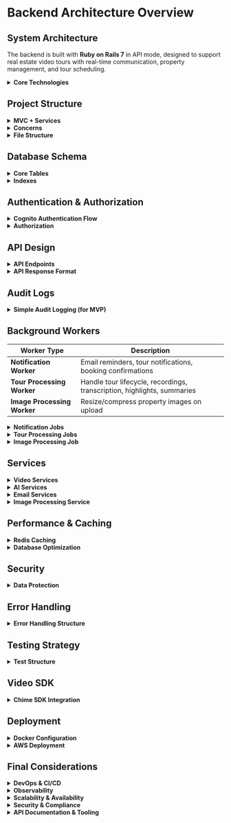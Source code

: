 # Backend Architecture Overview

## System Architecture

The backend is built with **Ruby on Rails 7** in API mode, designed to support real estate video tours with real-time communication, property management, and tour scheduling.

<details>
<summary><strong>Core Technologies</strong></summary>

- **Ruby on Rails 7** - Web framework with API mode
- **PostgreSQL** - Primary relational database
- **Redis** - Caching and session storage
- **AWS Cognito** - User authentication and token issuance
- **AWS Chime SDK** - Video communication
- **Active Job** - Background job processing
- **Sidekiq** - Job queue management

</details>

## Project Structure

<details>
<summary><strong>MVC + Services</strong></summary>

| Layer | Description |
|-------|-------------|
| **Models** | Data validation and business rules |
| **Views** | JSON response formatting |
| **Controllers** | Request handling and routing |
| **Services** | Complex business logic |

</details>

<details>
<summary><strong>Concerns</strong></summary>

| Concern | Description |
|---------|-------------|
| **Authentication** | User authentication and authorization |
| **Caching** | Response caching strategies |
| **Logging** | Request and response logging |
| **Validation** | Input validation and sanitization |

</details>

<details>
<summary><strong>File Structure</strong></summary>

```
app/
├── controllers/
│   └── api/v1/ 
│       ├── auth/
│       │   ├── application_controller.rb
│       │   ├── registrations_controller.rb
│       │   └── sessions_controller.rb
│       ├── realtors/
│       │   ├── application_controller.rb
│       │   ├── properties_controller.rb
│       │   ├── tours_controller.rb
│       │   ├── bookings_controller.rb
│       │   └── calls_controller.rb
│       ├── buyers/
│       │   ├── application_controller.rb
│       │   ├── properties_controller.rb
│       │   ├── tours_controller.rb
│       │   ├── bookings_controller.rb
│       │   └── calls_controller.rb
│       └── admin/
│           ├── application_controller.rb
│           ├── users_controller.rb
│           ├── properties_controller.rb
│           ├── tours_controller.rb
│           └── bookings_controller.rb
├── models/
│   ├── user.rb
│   ├── property.rb
│   ├── booking.rb
│   ├── tour.rb
│   ├── call.rb
│   ├── tour_note.rb
│   ├── transcript.rb
│   ├── highlight.rb
│   ├── recording.rb
│   └── audit_log.rb
├── services/
│   ├── tour_lifecycle_service.rb
│   ├── video_processing_service.rb
│   ├── transcription_service.rb
│   ├── highlight_detection_service.rb
│   ├── summary_service.rb
│   └── image_processing_service.rb
├── workers/
│   ├── notification_worker.rb
│   ├── tour_processing_worker.rb
│   └── image_processing_worker.rb
└── concerns/
    ├── authentication.rb
    ├── caching.rb
    ├── logging.rb
    └── validation.rb
```

</details>

## Database Schema

<details>
<summary><strong>Core Tables</strong></summary>

| Table | Description |
|-------|-------------|
| **Users Table** | User profiles and authentication (id, full_name, email, role, cognito_sub, timestamps) |
| **Properties Table** | Property listings and details (realtor_id, address, mls_id, description, timestamps) |
| **Bookings Table** | Tour booking requests (buyer_id, property_id, scheduled_at, status, timestamps) |
| **Tours Table** | Actual tour sessions (property_id, realtor_id, buyer_id, status, scheduled_at, started_at) |
| **Calls Table** | Video call sessions (tour_id, chime_meeting_id, status, started_at, ended_at) |
| **TourNotes Table** | User-generated notes during tours (tour_id, user_id, content, tag, timestamp_ms, timestamps) |
| **Transcripts Table** | AI-generated call transcripts (tour_id, full_text, segments JSON, timestamps) |
| **Highlights Table** | Tour highlights and moments (tour_id, timestamp_ms, note, image_url, timestamps) |
| **Recordings Table** | Call recordings and playback (tour_id, mux_asset_id, playback_url, duration_seconds, recorded_at, timestamps) |
| **AuditLogs Table** | Immutable system & user actions for compliance (actor_id, action, target_id, meta, created_at) |

#### Users Table
```sql
CREATE TABLE users (
  id BIGSERIAL PRIMARY KEY,
  full_name VARCHAR(255) NOT NULL,
  email VARCHAR(255) UNIQUE NOT NULL,
  role VARCHAR(50) DEFAULT 'buyer',
  cognito_sub VARCHAR(255) UNIQUE NOT NULL,
  created_at TIMESTAMP NOT NULL,
  updated_at TIMESTAMP NOT NULL
);
```

#### Properties Table
```sql
CREATE TABLE properties (
  id BIGSERIAL PRIMARY KEY,
  realtor_id BIGINT REFERENCES users(id),
  address TEXT NOT NULL,
  mls_id VARCHAR(255) UNIQUE,
  description TEXT,
  price DECIMAL(12,2),
  bedrooms INTEGER,
  bathrooms INTEGER,
  sqft INTEGER,
  status VARCHAR(50) DEFAULT 'active',
  created_at TIMESTAMP NOT NULL,
  updated_at TIMESTAMP NOT NULL
);
```

#### Bookings Table
```sql
CREATE TABLE bookings (
  id BIGSERIAL PRIMARY KEY,
  buyer_id BIGINT REFERENCES users(id),
  property_id BIGINT REFERENCES properties(id),
  scheduled_at TIMESTAMP NOT NULL,
  status VARCHAR(50) DEFAULT 'pending',
  duration_minutes INTEGER DEFAULT 30,
  notes TEXT,
  created_at TIMESTAMP NOT NULL,
  updated_at TIMESTAMP NOT NULL
);
```

#### Tours Table
```sql
CREATE TABLE tours (
  id BIGSERIAL PRIMARY KEY,
  property_id BIGINT REFERENCES properties(id),
  realtor_id BIGINT REFERENCES users(id),
  buyer_id BIGINT REFERENCES users(id),
  booking_id BIGINT REFERENCES bookings(id),
  status VARCHAR(50) DEFAULT 'scheduled',
  scheduled_at TIMESTAMP NOT NULL,
  started_at TIMESTAMP,
  ended_at TIMESTAMP,
  created_at TIMESTAMP NOT NULL,
  updated_at TIMESTAMP NOT NULL
);
```

#### Calls Table
```sql
CREATE TABLE calls (
  id BIGSERIAL PRIMARY KEY,
  tour_id BIGINT REFERENCES tours(id),
  chime_meeting_id VARCHAR(255) UNIQUE NOT NULL,
  status VARCHAR(50) DEFAULT 'created',
  started_at TIMESTAMP,
  ended_at TIMESTAMP,
  created_at TIMESTAMP NOT NULL,
  updated_at TIMESTAMP NOT NULL
);
```

#### Tour Notes Table
```sql
CREATE TABLE tour_notes (
  id BIGSERIAL PRIMARY KEY,
  tour_id BIGINT REFERENCES tours(id),
  user_id BIGINT REFERENCES users(id),
  content TEXT NOT NULL,
  tag VARCHAR(100),
  timestamp_ms BIGINT,
  created_at TIMESTAMP NOT NULL,
  updated_at TIMESTAMP NOT NULL
);
```

#### Transcripts Table
```sql
CREATE TABLE transcripts (
  id BIGSERIAL PRIMARY KEY,
  tour_id BIGINT REFERENCES tours(id),
  full_text TEXT,
  segments JSONB,
  confidence_score DECIMAL(3,2),
  created_at TIMESTAMP NOT NULL,
  updated_at TIMESTAMP NOT NULL
);
```

#### Highlights Table
```sql
CREATE TABLE highlights (
  id BIGSERIAL PRIMARY KEY,
  tour_id BIGINT REFERENCES tours(id),
  timestamp_ms BIGINT NOT NULL,
  note TEXT,
  image_url VARCHAR(500),
  highlight_type VARCHAR(50),
  created_at TIMESTAMP NOT NULL,
  updated_at TIMESTAMP NOT NULL
);
```

#### Recordings Table
```sql
CREATE TABLE recordings (
  id BIGSERIAL PRIMARY KEY,
  tour_id BIGINT REFERENCES tours(id),
  mux_asset_id VARCHAR(255) UNIQUE,
  playback_url VARCHAR(500),
  duration_seconds INTEGER,
  file_size_bytes BIGINT,
  recorded_at TIMESTAMP,
  created_at TIMESTAMP NOT NULL,
  updated_at TIMESTAMP NOT NULL
);
```

#### Audit Logs Table
```sql
CREATE TABLE audit_logs (
  id BIGSERIAL PRIMARY KEY,
  user_id BIGINT REFERENCES users(id),
  action VARCHAR(100) NOT NULL,
  resource_type VARCHAR(50),
  resource_id BIGINT,
  details TEXT,
  created_at TIMESTAMP NOT NULL
);
```

</details>

<details>
<summary><strong>Indexes</strong></summary>

```sql
-- Performance indexes
CREATE INDEX idx_users_email ON users(email);
CREATE INDEX idx_properties_realtor_id ON properties(realtor_id);
CREATE INDEX idx_properties_status ON properties(status);
CREATE INDEX idx_bookings_buyer_id ON bookings(buyer_id);
CREATE INDEX idx_bookings_property_id ON bookings(property_id);
CREATE INDEX idx_bookings_scheduled_at ON bookings(scheduled_at);
CREATE INDEX idx_tours_property_id ON tours(property_id);
CREATE INDEX idx_tours_realtor_id ON tours(realtor_id);
CREATE INDEX idx_tours_buyer_id ON tours(buyer_id);
CREATE INDEX idx_tours_scheduled_at ON tours(scheduled_at);
CREATE INDEX idx_calls_tour_id ON calls(tour_id);
CREATE INDEX idx_tour_notes_tour_id ON tour_notes(tour_id);
CREATE INDEX idx_audit_logs_user_id ON audit_logs(user_id);
CREATE INDEX idx_audit_logs_created_at ON audit_logs(created_at);
```

</details>

## Authentication & Authorization

<details>
<summary><strong>Cognito Authentication Flow</strong></summary>

- User registration, login, and password reset are handled by AWS Cognito.
- The backend verifies Cognito JWTs using the User Pool's JWKS endpoint.
- On first login, a user record is created/updated in the local database using Cognito's `sub` as the unique identifier.
- Passwords are never stored or managed by the backend.

</details>

<details>
<summary><strong>Authorization</strong></summary>

The system supports three user types: **buyer**, **realtor**, and **admin**. While authentication is managed by AWS Cognito, authorization (what each user can do) is enforced by the backend using the `role` field in the `users` table and policy classes (e.g., Pundit).

#### Role Storage
- The canonical user role is stored in the local `users` table (`role` column).
- Optionally, the role can also be stored as a custom attribute in Cognito and synced to the DB on login.

#### Role Helpers (User Model)

```ruby
class User < ApplicationRecord
  def buyer?
    role == 'buyer'
  end

  def realtor?
    role == 'realtor'
  end

  def admin?
    role == 'admin'
  end
end
```

#### Example Policy (Pundit)

```ruby
class PropertyPolicy < ApplicationPolicy
  def index?
    user.realtor? || user.admin?
  end

  def show?
    user.realtor? || user.admin? || record.realtor_id == user.id
  end

  def create?
    user.realtor? || user.admin?
  end

  def update?
    user.realtor? && record.realtor_id == user.id || user.admin?
  end

  def destroy?
    user.realtor? && record.realtor_id == user.id || user.admin?
  end

  class Scope < Scope
    def resolve
      if user.admin?
        scope.all
      elsif user.realtor?
        scope.where(realtor_id: user.id)
      else
        scope.none
      end
    end
  end
end
```
</details>

## API Design

<details>
<summary><strong>API Endpoints</strong></summary>

### Authentication Endpoints

`/api/v1/auth` (Public)

- Authentication endpoints accessible to all users
- Login, register, password reset, profile management

```
POST   /api/v1/auth/login                     # User login
POST   /api/v1/auth/register                  # User registration
POST   /api/v1/auth/logout                    # User logout
POST   /api/v1/auth/refresh                   # Refresh access token
POST   /api/v1/auth/password-reset/request    # Request password reset
POST   /api/v1/auth/password-reset/confirm    # Confirm password reset
GET    /api/v1/auth/me                        # Get current user profile
PUT    /api/v1/auth/me                        # Update current user profile
```

### Realtor Endpoints

`/api/v1/realtors` (Realtor-specific)

- Property Management: CRUD operations for realtor's properties
- Tour Management: Start/end tours, view recordings, transcripts
- Booking Management: View and manage bookings
- Video Calls: Create and manage video calls

```
# Property Management
GET    /api/v1/realtors/properties            # List realtor's properties
POST   /api/v1/realtors/properties            # Create property
GET    /api/v1/realtors/properties/:id        # Get property details
PUT    /api/v1/realtors/properties/:id        # Update property
DELETE /api/v1/realtors/properties/:id        # Delete property
POST   /api/v1/realtors/properties/:id/images # Upload property images
DELETE /api/v1/realtors/properties/:id/images/:image_id # Delete property image

# Tour Management
GET    /api/v1/realtors/tours                 # List realtor's tours
GET    /api/v1/realtors/tours/:id             # Get tour details
POST   /api/v1/realtors/tours/:id/start       # Start tour
POST   /api/v1/realtors/tours/:id/end         # End tour
GET    /api/v1/realtors/tours/:id/notes       # Get tour notes
POST   /api/v1/realtors/tours/:id/notes       # Add tour note
GET    /api/v1/realtors/tours/:id/recording   # Get tour recording
GET    /api/v1/realtors/tours/:id/transcript  # Get tour transcript
GET    /api/v1/realtors/tours/:id/highlights  # Get tour highlights
GET    /api/v1/realtors/tours/:id/summary     # Get tour summary

# Booking Management
GET    /api/v1/realtors/bookings              # List realtor's bookings
GET    /api/v1/realtors/bookings/:id          # Get booking details
PUT    /api/v1/realtors/bookings/:id          # Update booking
PUT    /api/v1/realtors/bookings/:id/confirm  # Confirm booking and create call
DELETE /api/v1/realtors/bookings/:id          # Cancel booking

# Video Calls
GET    /api/v1/realtors/calls/:id             # Get call details
POST   /api/v1/realtors/calls/:id/join        # Join video call
POST   /api/v1/realtors/calls/:id/leave       # Leave video call
POST   /api/v1/realtors/calls/:id/end         # End video call
GET    /api/v1/realtors/calls/:id/recording   # Get call recording
POST   /api/v1/realtors/calls/:id/record      # Start/stop call recording
```

### Buyer Endpoints

`/api/v1/buyers` (Buyer-specific)

- Property Browsing: View available properties
- Tour Booking: Create and manage bookings
- Tour Participation: View tour details, recordings, summaries
- Video Calls: Join/leave video calls

```
# Property Browsing
GET    /api/v1/buyers/properties              # Browse available properties
GET    /api/v1/buyers/properties/:id          # Get property details

# Tour Booking
GET    /api/v1/buyers/bookings                # List buyer's bookings
POST   /api/v1/buyers/bookings                # Create booking
GET    /api/v1/buyers/bookings/:id            # Get booking details
PUT    /api/v1/buyers/bookings/:id            # Update booking
DELETE /api/v1/buyers/bookings/:id            # Cancel booking

# Tour Participation
GET    /api/v1/buyers/tours                   # List buyer's tours
GET    /api/v1/buyers/tours/:id               # Get tour details
GET    /api/v1/buyers/tours/:id/notes         # Get tour notes
POST   /api/v1/buyers/tours/:id/notes         # Add tour note
GET    /api/v1/buyers/tours/:id/recording     # Get tour recording
GET    /api/v1/buyers/tours/:id/transcript    # Get tour transcript
GET    /api/v1/buyers/tours/:id/highlights    # Get tour highlights
GET    /api/v1/buyers/tours/:id/summary       # Get tour summary

# Video Calls
GET    /api/v1/buyers/calls/:id               # Get call details (if authorized)
POST   /api/v1/buyers/calls/:id/join          # Join video call
POST   /api/v1/buyers/calls/:id/leave         # Leave video call
GET    /api/v1/buyers/calls/:id/recording     # Get call recording
```

### Admin Endpoints

`/api/v1/admin` (Admin-only)
- User Management: CRUD operations for all users
- Property Management: Manage all properties
- Tour Management: View all tours
- Booking Management: Manage all bookings

```
# User Management
GET    /api/v1/admin/users                    # List all users
GET    /api/v1/admin/users/:id                # Get user details
PUT    /api/v1/admin/users/:id                # Update user
DELETE /api/v1/admin/users/:id                # Delete user
POST   /api/v1/admin/users/:id/avatar         # Upload user avatar

# Property Management
GET    /api/v1/admin/properties               # List all properties
GET    /api/v1/admin/properties/:id           # Get property details
PUT    /api/v1/admin/properties/:id           # Update property
DELETE /api/v1/admin/properties/:id           # Delete property

# Tour Management
GET    /api/v1/admin/tours                    # List all tours
GET    /api/v1/admin/tours/:id                # Get tour details
PUT    /api/v1/admin/tours/:id                # Update tour
DELETE /api/v1/admin/tours/:id                # Delete tour

# Booking Management
GET    /api/v1/admin/bookings                 # List all bookings
GET    /api/v1/admin/bookings/:id             # Get booking details
PUT    /api/v1/admin/bookings/:id             # Update booking
DELETE /api/v1/admin/bookings/:id             # Cancel booking
```

</details>

<details>
<summary><strong>API Response Format</strong></summary>

```ruby
# Standard API response format
{
  "success": true,
  "data": {
    "id": 1,
    "type": "property",
    "attributes": {
      "address": "123 Main St",
      "price": 500000,
      "bedrooms": 3,
      "bathrooms": 2
    },
    "relationships": {
      "realtor": {
        "data": {
          "id": 1,
          "type": "user"
        }
      }
    }
  },
  "meta": {
    "timestamp": "2024-01-15T10:30:00Z",
    "version": "1.0"
  }
}

# Error response format
{
  "success": false,
  "errors": [
    {
      "code": "VALIDATION_ERROR",
      "message": "Address can't be blank",
      "field": "address"
    }
  ],
  "meta": {
    "timestamp": "2024-01-15T10:30:00Z",
    "version": "1.0"
  }
}
```

</details>

## Audit Logs

<details>
<summary><strong>Simple Audit Logging (for MVP)</strong></summary>

```ruby
class AuditLog < ApplicationRecord
  belongs_to :user
  
  # Flexible logging method that matches your diagram
  def self.log(action, user_id:, **details)
    # Extract resource info from details
    resource_type = details.delete(:resource_type)
    resource_id = details.delete(:resource_id)
    
    # Handle special cases where resource is passed as a key
    if details[:call]
      resource_type = "Call"
      resource_id = details.delete(:call)
    elsif details[:tour]
      resource_type = "Tour" 
      resource_id = details.delete(:tour)
    elsif details[:property]
      resource_type = "Property"
      resource_id = details.delete(:property)
    end
    
    create!(
      user_id: user_id,
      action: action,
      resource_type: resource_type,
      resource_id: resource_id,
      details: details.to_json
    )
  end
end

# Usage in controllers
class Api::V1::Realtors::PropertiesController < ApplicationController
  def create
    property = current_user.properties.create!(property_params)
    
    # Simple audit log
    AuditLog.log('property_created', user_id: current_user.id, property: property.id)
    
    render json: property, status: :created
  end
end
```
</details>

## Background Workers

| Worker Type | Description |
|-------------|-------------|
| **Notification Worker** | Email reminders, tour notifications, booking confirmations |
| **Tour Processing Worker** | Handle tour lifecycle, recordings, transcription, highlights, summaries |
| **Image Processing Worker** | Resize/compress property images on upload |

<details>
<summary><strong>Notification Jobs</strong></summary>

```ruby
# Usage examples in controllers:
class Api::V1::Buyers::BookingsController < ApplicationController
  def create
    booking = current_user.bookings.create!(booking_params)
    
    # Send notification to realtor about new booking request
    NotificationWorker.perform_async('new_booking_request', { booking_id: booking.id })
    
    render json: booking, status: :created
  end
end

class Api::V1::Realtors::BookingsController < ApplicationController
  def confirm
    booking = Booking.find(params[:id])
    authorize booking, :confirm?

    Booking.transaction do
      booking.update!(status: 'confirmed')
      
      # Create tour
      tour = Tour.create!(
        booking: booking,
        property: booking.property,
        realtor: current_user,
        buyer: booking.buyer,
        scheduled_at: booking.scheduled_at
      )
      
      # Create call
      call = Call.create!(
        tour: tour,
        status: 'created',
        chime_meeting_id: SecureRandom.uuid
      )
      
      # Send confirmation to both parties
      NotificationWorker.perform_async('booking_confirmation', { booking_id: booking.id })
      
      # Schedule reminder 15 minutes before tour
      reminder_time = booking.scheduled_at - 15.minutes
      NotificationWorker.perform_at(reminder_time, 'booking_reminder', { booking_id: booking.id })
      
      render json: { booking: booking, tour: tour, call: call }
    end
  end
end

class Api::V1::Realtors::ToursController < ApplicationController
  def start
    tour = Tour.find(params[:id])
    
    # Start tour processing
    TourProcessingWorker.perform_async('start_tour', { tour_id: tour.id })
    
    render json: { message: 'Tour starting...' }
  end
  
  def end
    tour = Tour.find(params[:id])
    
    # End tour and process everything
    TourProcessingWorker.perform_async('end_tour', { tour_id: tour.id })
    
    render json: { message: 'Tour ending...' }
  end
end

# app/workers/notification_worker.rb
class NotificationWorker
  include Sidekiq::Worker
  sidekiq_options queue: 'default'

  def perform(notification_type, data)
    case notification_type
    when 'new_booking_request'
      send_new_booking_request(data[:booking_id])
    when 'booking_confirmation'
      send_booking_confirmation(data[:booking_id])
    when 'booking_reminder'
      send_booking_reminder(data[:booking_id])
    when 'tour_start'
      send_tour_start_notification(data[:tour_id])
    when 'tour_end'
      send_tour_end_notification(data[:tour_id])
    end
  end

  private

  def send_new_booking_request(booking_id)
    booking = Booking.find(booking_id)
    BookingMailer.new_booking_request_email(booking).deliver_now
  end

  def send_booking_confirmation(booking_id)
    booking = Booking.find(booking_id)
    BookingMailer.confirmation_email(booking).deliver_now
  end

  def send_booking_reminder(booking_id)
    booking = Booking.find(booking_id)
    BookingMailer.reminder_email(booking).deliver_now
    BookingMailer.realtor_reminder_email(booking).deliver_now
  end

  def send_tour_start_notification(tour_id)
    tour = Tour.find(tour_id)
    TourMailer.start_notification(tour).deliver_now
  end

  def send_tour_end_notification(tour_id)
    tour = Tour.find(tour_id)
    TourMailer.end_notification(tour).deliver_now
  end
end
```

</details>

<details>
<summary><strong>Tour Processing Jobs</strong></summary>

```ruby
# app/workers/tour_processing_worker.rb
class TourProcessingWorker
  include Sidekiq::Worker
  sidekiq_options queue: 'default'

  def perform(processing_type, data)
    case processing_type
    when 'start_tour'
      start_tour(data[:tour_id])
    when 'end_tour'
      end_tour(data[:tour_id])
    when 'process_recording'
      process_recording(data[:tour_id])
    when 'generate_ai_content'
      generate_ai_content(data[:tour_id])
    end
  end

  private

  def start_tour(tour_id)
    tour = Tour.find(tour_id)
    
    # Create Chime meeting
    chime_service = ChimeService.new
    meeting = chime_service.create_meeting(tour)
    
    # Update tour
    tour.update!(
      status: 'in_progress',
      started_at: Time.current,
      chime_meeting_id: meeting.meeting_id
    )
    
    # Send notification
    NotificationWorker.perform_async('tour_start', { tour_id: tour_id })
  end

  def end_tour(tour_id)
    tour = Tour.find(tour_id)
    
    # Update tour status
    tour.update!(
      status: 'completed',
      ended_at: Time.current
    )
    
    # Process recording
    process_recording(tour_id)
    
    # Send notification
    NotificationWorker.perform_async('tour_end', { tour_id: tour_id })
  end

  def process_recording(tour_id)
    tour = Tour.find(tour_id)
    
    # Download and store recording
    chime_service = ChimeService.new
    video_file = chime_service.download_recording(tour.chime_meeting_id)
    
    s3_service = S3Service.new
    video_url = s3_service.upload_recording(video_file, tour.id)
    
    # Create recording record
    Recording.create!(
      tour_id: tour_id,
      video_url: video_url,
      recorded_at: tour.ended_at
    )
    
    # Generate AI content
    generate_ai_content(tour_id)
  end

  def generate_ai_content(tour_id)
    tour = Tour.find(tour_id)
    recording = tour.recording
    
    # Transcribe audio
    transcription_service = TranscriptionService.new
    transcript_data = transcription_service.transcribe(recording.video_url)
    
    # Create transcript
    Transcript.create!(
      tour_id: tour_id,
      full_text: transcript_data[:text],
      segments: transcript_data[:segments],
      confidence_score: transcript_data[:confidence]
    )
    
    # Generate highlights
    highlight_service = HighlightDetectionService.new
    highlights = highlight_service.detect_highlights(transcript_data)
    
    highlights.each do |highlight|
      Highlight.create!(
        tour_id: tour_id,
        timestamp_ms: highlight[:timestamp],
        note: highlight[:description],
        highlight_type: highlight[:type]
      )
    end
    
    # Generate summary
    summary_service = SummaryService.new
    summary = summary_service.generate_summary(tour)
    
    tour.update!(summary: summary)
  end
end
```
</details>

<details>
<summary><strong>Image Processing Job</strong></summary>

```ruby
# app/workers/image_processing_worker.rb
class ImageProcessingWorker
  include Sidekiq::Worker
  sidekiq_options queue: 'default'

  def perform(image_id)
    image = PropertyImage.find(image_id)
    processed_file = ImageProcessingService.new.process(image.file)

    # Update the image record with processed file info (e.g., new URL, thumbnail, etc.)
    image.update!(
      processed_url: processed_file.url,
      thumbnail_url: processed_file.thumbnail_url
    )
  end
end
```
</details>

## Services

<details>
<summary><strong>Video Services</strong></summary>

```ruby
# app/services/chime_service.rb
class ChimeService
  def initialize
    @chime_client = Aws::ChimeSDKMeetings::Client.new(
      region: Rails.application.credentials.aws[:region],
      credentials: Aws::Credentials.new(
        Rails.application.credentials.aws[:access_key_id],
        Rails.application.credentials.aws[:secret_access_key]
      )
    )
  end

  def create_meeting(tour)
    response = @chime_client.create_meeting(
      client_request_token: SecureRandom.uuid,
      external_meeting_id: "tour_#{tour.id}",
      media_region: 'us-east-1',
      meeting_configuration: {
        audio: {
          echo_reduction: 'AVAILABLE'
        }
      }
    )
    
    response.meeting
  end

  def create_attendee(meeting_id, user)
    response = @chime_client.create_attendee(
      external_user_id: user.id.to_s,
      meeting_id: meeting_id
    )
    
    response.attendee
  end

  def download_recording(recording_id)
    # Implementation for downloading recording
  end
end

# app/services/video_processing_service.rb
class VideoProcessingService
  def process(video_file)
    # Note: For MVP, video processing is not required.
    # Chime recordings are stored and served as-is from S3.
    # This service can be implemented later if advanced video processing
    # (compression, watermarking, format conversion) is needed.
    
    # For now, we're returning the original file path
    video_file.path
  end
end
```

</details>

<details>
<summary><strong>AI Services</strong></summary>

```ruby
# app/services/transcription_service.rb
class TranscriptionService
  def initialize
    @client = OpenAI::Client.new(
      access_token: Rails.application.credentials.openai[:api_key]
    )
  end

  def transcribe(video_url)
    # Download audio from video
    audio_file = download_audio(video_url)
    
    # Transcribe using OpenAI Whisper
    response = @client.audio.transcribe(
      parameters: {
        model: "whisper-1",
        file: File.open(audio_file.path),
        response_format: "verbose_json",
        timestamp_granularities: ["segment"]
      }
    )
    
    {
      text: response.text,
      segments: response.segments,
      confidence: response.language
    }
  end

  private

  def download_audio(video_url)
    # Implementation for downloading audio from video
  end
end

# app/services/highlight_detection_service.rb
class HighlightDetectionService
  def initialize
    @client = OpenAI::Client.new(
      access_token: Rails.application.credentials.openai[:api_key]
    )
  end

  def detect_highlights(transcript)
    prompt = build_highlight_prompt(transcript.full_text)
    
    response = @client.chat(
      parameters: {
        model: "gpt-4",
        messages: [
          { role: "system", content: "You are a real estate expert. Identify key moments and highlights from property tours." },
          { role: "user", content: prompt }
        ],
        temperature: 0.3
      }
    )
    
    parse_highlights(response.choices.first.message.content, transcript.segments)
  end

  private

  def build_highlight_prompt(text)
    "Analyze this property tour transcript and identify key highlights:\n\n#{text}\n\nReturn highlights in JSON format with timestamp and description."
  end

  def parse_highlights(ai_response, segments)
    # Parse AI response and map to segments
  end
end
```

</details>

<details>
<summary><strong>Email Services</strong></summary>

```ruby
# app/services/email_service.rb
class EmailService
  def send_booking_confirmation(booking)
    BookingMailer.confirmation_email(booking).deliver_now
  end

  def send_tour_reminder(booking)
    BookingMailer.reminder_email(booking).deliver_now
  end

  def send_tour_summary(tour)
    TourMailer.summary_email(tour).deliver_now
  end
end

# app/mailers/booking_mailer.rb
class BookingMailer < ApplicationMailer
  def new_booking_request_email(booking)
    @booking = booking
    @property = booking.property
    @buyer = booking.buyer
    
    mail(
      to: booking.property.realtor.email,
      subject: "New Tour Request: #{@property.address}"
    )
  end

  def confirmation_email(booking)
    @booking = booking
    @property = booking.property
    @realtor = booking.property.realtor
    
    mail(
      to: booking.buyer.email,
      subject: "Tour Confirmed: #{@property.address}"
    )
  end

  def reminder_email(booking)
    @booking = booking
    @property = booking.property
    
    mail(
      to: booking.buyer.email,
      subject: "Reminder: Your tour starts in 15 minutes"
    )
  end

  def realtor_reminder_email(booking)
    @booking = booking
    @property = booking.property
    @buyer = booking.buyer
    
    mail(
      to: booking.property.realtor.email,
      subject: "Reminder: Tour starts in 15 minutes"
    )
  end
end
```
</details>

<details>
<summary><strong>Image Processing Service</strong></summary>

```ruby
# app/services/image_processing_service.rb
class ImageProcessingService
  def process(file)
    # Example: Resize, compress, and generate thumbnail
    # (Implementation depends on the image processing library, e.g., MiniMagick)
    processed = MiniMagick::Image.open(file.path)
    processed.resize "1200x800"
    processed.write file.path

    thumbnail = processed.clone
    thumbnail.resize "300x200"
    thumbnail_path = file.path.sub(/(\.\w+)$/, '_thumb\\1')
    thumbnail.write thumbnail_path

    OpenStruct.new(
      url: upload_to_s3(file.path),
      thumbnail_url: upload_to_s3(thumbnail_path)
    )
  end

  def upload_to_s3(path)
    # Upload file to S3 and return the public URL
    # (Implementation depends on the S3 integration)
  end
end
```
</details>

## Performance & Caching

<details>
<summary><strong>Redis Caching</strong></summary>

Redis is used primarily for background job queues (Sidekiq) and session storage. For MVP, complex API response caching is not required - database queries are fast enough at this scale.

**Future Release - Advanced Redis Capabilities:**
Redis is an in-memory data store that can significantly improve application performance and scalability by caching frequently accessed data. In future releases, Redis can be expanded to include:

- **API response caching:** Store the results of expensive or frequently requested queries, reducing database load and improving response times for users.
- **Session storage:** Manage user sessions in a scalable, distributed way, especially useful for stateless APIs and multi-instance deployments.
- **Rate limiting:** Track request counts per user or IP to enforce API rate limits efficiently.
- **Background job queues:** (via Sidekiq) Redis acts as the broker for background jobs, enabling reliable and scalable job processing.

By caching data in Redis, the system can serve repeated requests much faster, reduce latency, and handle higher traffic without overloading the primary database.

</details>

<details>
<summary><strong>Database Optimization</strong></summary>

- Eager Loading: Avoid the N+1 query problem, where fetching related records causes many small queries.
- Pagination: Prevent loading too much data into memory and overwhelming the client or server.
- Indexing: Speed up lookups, filtering, and sorting on frequently queried columns.

```ruby
# app/models/property.rb
class Property < ApplicationRecord
  # Eager loading associations
  scope :with_realtor, -> { includes(:realtor) }
  scope :with_tours, -> { includes(:tours) }
  scope :with_bookings, -> { includes(:bookings) }
  
  # Pagination
  scope :paginated, ->(page: 1, per_page: 20) {
    offset((page - 1) * per_page).limit(per_page)
  }
  
  # Search
  scope :search, ->(query) {
    where("address ILIKE ? OR description ILIKE ?", "%#{query}%", "%#{query}%")
  }
  
  # Performance optimizations
  scope :active, -> { where(status: 'active') }
  scope :by_realtor, ->(realtor_id) { where(realtor_id: realtor_id) }
end

# app/controllers/api/v1/realtors/properties_controller.rb
class Api::V1::Realtors::PropertiesController < ApplicationController
  def index
    properties = Property.with_realtor
                        .active
                        .search(params[:query])
                        .paginated(page: params[:page], per_page: params[:per_page])

    render json: {
      data: properties,
      meta: {
        current_page: params[:page]&.to_i || 1,
        total_pages: (properties.total_count.to_f / (params[:per_page]&.to_i || 20)).ceil,
        total_count: properties.total_count
      }
    }
  end
end
```

</details>

## Security

</details>

<details>
<summary><strong>Data Protection</strong></summary>

This Encryptable concern adds transparent encryption and decryption for sensitive fields such as email, phone number or SSN in ActiveRecord models. Using AES-256-GCM, it encrypts data before saving and decrypts it after retrieval, keeping plain-text values out of the database while allowing seamless model interaction.

```ruby
# app/models/concerns/encryptable.rb
module Encryptable
  extend ActiveSupport::Concern

  included do
    before_save :encrypt_sensitive_data
    after_find :decrypt_sensitive_data
  end

  private

  def encrypt_sensitive_data
    self.encrypted_ssn = encrypt(ssn) if ssn_changed?
    self.encrypted_phone = encrypt(phone) if phone_changed?
  end

  def decrypt_sensitive_data
    self.ssn = decrypt(encrypted_ssn) if encrypted_ssn.present?
    self.phone = decrypt(encrypted_phone) if encrypted_phone.present?
  end

  def encrypt(value)
    return nil if value.blank?
    
    cipher = OpenSSL::Cipher.new('aes-256-gcm')
    cipher.encrypt
    cipher.key = Rails.application.credentials.secret_key_base[0..31]
    cipher.iv = cipher.random_iv
    
    encrypted = cipher.update(value) + cipher.final
    auth_tag = cipher.auth_tag
    
    Base64.strict_encode64(encrypted + auth_tag)
  end

  def decrypt(encrypted_value)
    return nil if encrypted_value.blank?
    
    cipher = OpenSSL::Cipher.new('aes-256-gcm')
    cipher.decrypt
    cipher.key = Rails.application.credentials.secret_key_base[0..31]
    
    decoded = Base64.strict_decode64(encrypted_value)
    auth_tag = decoded[-16..-1]
    encrypted = decoded[0...-16]
    
    cipher.auth_tag = auth_tag
    cipher.auth_data = ""
    
    cipher.update(encrypted) + cipher.final
  end
end
```
</details>

## Error Handling

<details>
<summary><strong>Error Handling Structure</strong></summary>

| Component | Description |
|-----------|-------------|
| **Global Exception Handler** | Centralized error processing |
| **Custom Error Classes** | Domain-specific errors |
| **Error Logging** | Structured error logging |
| **Client Error Responses** | User-friendly error messages |

</details>

## Testing Strategy

<details>
<summary><strong>Test Structure</strong></summary>

```
spec/
├── controllers/
│   └── api/v1/
│       ├── auth/
│       │   ├── sessions_controller_spec.rb
│       │   ├── registrations_controller_spec.rb
│       ├── realtors/
│       │   ├── properties_controller_spec.rb
│       │   ├── tours_controller_spec.rb
│       │   ├── bookings_controller_spec.rb
│       │   └── calls_controller_spec.rb
│       ├── buyers/
│       │   ├── properties_controller_spec.rb
│       │   ├── bookings_controller_spec.rb
│       │   ├── tours_controller_spec.rb
│       │   └── calls_controller_spec.rb
│       └── admin/
│           ├── users_controller_spec.rb
│           ├── properties_controller_spec.rb
│           ├── tours_controller_spec.rb
│           └── bookings_controller_spec.rb
├── models/
│   ├── user_spec.rb
│   ├── property_spec.rb
│   ├── booking_spec.rb
│   ├── tour_spec.rb
│   ├── call_spec.rb
│   ├── tour_note_spec.rb
│   ├── transcript_spec.rb
│   ├── highlight_spec.rb
│   ├── recording_spec.rb
│   ├── audit_log_spec.rb
├── services/
│   ├── tour_lifecycle_service_spec.rb
│   ├── video_processing_service_spec.rb
│   ├── transcription_service_spec.rb
│   ├── highlight_detection_service_spec.rb
│   ├── summary_service_spec.rb
│   ├── image_processing_service_spec.rb
│   └── booking_confirmation_service_spec.rb
├── workers/
│   ├── notification_worker_spec.rb
│   ├── tour_processing_worker_spec.rb
│   └── image_processing_worker_spec.rb
├── concerns/
│   ├── authentication_spec.rb
│   ├── logging_spec.rb
│   └── validation_spec.rb
├── requests/
│   └── api/v1/
│       ├── auth_spec.rb
│       ├── realtors/
│       │   ├── properties_spec.rb
│       │   ├── tours_spec.rb
│       │   ├── bookings_spec.rb
│       │   └── calls_spec.rb
│       ├── buyers/
│       │   ├── properties_spec.rb
│       │   ├── bookings_spec.rb
│       │   ├── tours_spec.rb
│       │   └── calls_spec.rb
│       └── admin/
│           ├── users_spec.rb
│           ├── properties_spec.rb
│           ├── tours_spec.rb
│           └── bookings_spec.rb
└── factories/
    ├── users.rb
    ├── properties.rb
    ├── bookings.rb
    ├── tours.rb
    ├── calls.rb
    ├── tour_notes.rb
    ├── transcripts.rb
    ├── highlights.rb
    ├── recordings.rb
    └── audit_logs.rb
```
</details>

## Video SDK

<details>
<summary><strong>Chime SDK Integration</strong></summary>

### Overview

The RealtyForYou backend uses the [Amazon Chime SDK](https://docs.aws.amazon.com/chime-sdk/latest/dg/what-is-chime-sdk.html) to power real-time video tours, including audio, video, and screen sharing for web and mobile clients.

---

### Backend (Rails API) Responsibilities

- **Meeting Lifecycle:**  
  - Create Chime meetings and attendees via AWS SDK or REST API.
  - End meetings and trigger post-processing (recording).
- **Security:**  
  - All Chime API calls are made server-side.
  - Use IAM roles with least-privilege access.
- **Endpoints:**  
  - `POST /api/v1/realtors/tours/:id/start` → Start tour (automatically creates Chime meeting).
  - `POST /api/v1/realtors/tours/:id/end` → End tour (automatically ends Chime meeting).
  - `POST /api/v1/realtors/calls/:id/join` → Join existing meeting (realtor).
  - `POST /api/v1/buyers/calls/:id/join` → Join existing meeting (buyer).
  - `POST /api/v1/buyers/calls/:id/leave` → Leave meeting (buyer).

**Example Ruby:**
```ruby
chime = Aws::ChimeSDKMeetings::Client.new(region: 'us-east-1')
meeting = chime.create_meeting(client_request_token: SecureRandom.uuid, media_region: 'us-east-1')
attendee = chime.create_attendee(meeting_id: meeting.meeting.meeting_id, external_user_id: user.id.to_s)
```

---

### Recording & Transcription

- **Media Pipelines:**  
  - Use Chime Media Pipelines API to record meetings and store recordings in S3.
  - All transcription is performed using OpenAI Whisper via the backend service.

---

### Security & Compliance

- All Chime API calls are made from the backend.
- We should consider using encrypted S3 buckets for recordings

---

### References

- [Chime SDK API Reference](https://docs.aws.amazon.com/chime-sdk/latest/APIReference/welcome.html)
- [Chime SDK Developer Guide](https://docs.aws.amazon.com/chime-sdk/latest/dg/what-is-chime-sdk.html)

</details>

## Deployment

<details>
<summary><strong>Docker Configuration</strong></summary>

```dockerfile
# Dockerfile
FROM ruby:3.2.2

# Install system dependencies
RUN apt-get update -qq && apt-get install -y \
    postgresql-client \
    nodejs \
    && rm -rf /var/lib/apt/lists/*

# Set working directory
WORKDIR /app

# Install gems
COPY Gemfile Gemfile.lock ./
RUN bundle install

# Copy application code
COPY . .

# Precompile assets
RUN bundle exec rake assets:precompile

# Add a script to be executed every time the container starts
COPY entrypoint.sh /usr/bin/
RUN chmod +x /usr/bin/entrypoint.sh
ENTRYPOINT ["entrypoint.sh"]

EXPOSE 3000

CMD ["rails", "server", "-b", "0.0.0.0"]
```

```yaml
# docker-compose.yml
version: '3.8'

services:
  web:
    build: .
    ports:
      - "3000:3000"
    environment:
      - DATABASE_URL=postgresql://postgres:password@db:5432/realtyforyou
      - REDIS_URL=redis://redis:6379/0
    depends_on:
      - db
      - redis
    volumes:
      - .:/app
      - bundle_cache:/usr/local/bundle

  db:
    image: postgres:15
    environment:
      - POSTGRES_DB=realtyforyou
      - POSTGRES_USER=postgres
      - POSTGRES_PASSWORD=password
    volumes:
      - postgres_data:/var/lib/postgresql/data

  redis:
    image: redis:7-alpine
    volumes:
      - redis_data:/data

  sidekiq:
    build: .
    command: bundle exec sidekiq
    environment:
      - DATABASE_URL=postgresql://postgres:password@db:5432/realtyforyou
      - REDIS_URL=redis://redis:6379/0
    depends_on:
      - db
      - redis
    volumes:
      - .:/app
      - bundle_cache:/usr/local/bundle

volumes:
  postgres_data:
  redis_data:
  bundle_cache:
```

</details>

<details>
<summary><strong>AWS Deployment</strong></summary>

```yaml
# .github/workflows/deploy.yml
name: Deploy to AWS

on:
  push:
    branches: [main]

jobs:
  deploy:
    runs-on: ubuntu-latest
    
    steps:
      - uses: actions/checkout@v3
      
      - name: Configure AWS credentials
        uses: aws-actions/configure-aws-credentials@v1
        with:
          aws-access-key-id: ${{ secrets.AWS_ACCESS_KEY_ID }}
          aws-secret-access-key: ${{ secrets.AWS_SECRET_ACCESS_KEY }}
          aws-region: us-east-1
      
      - name: Login to Amazon ECR (AWS Container Registry)
        id: login-ecr
        uses: aws-actions/amazon-ecr-login@v1
      
      - name: Build and push Docker image
        env:
          ECR_REGISTRY: ${{ steps.login-ecr.outputs.registry }}
          ECR_REPOSITORY: realtyforyou-backend
          IMAGE_TAG: ${{ github.sha }}
        run: |
          docker build -t $ECR_REGISTRY/$ECR_REPOSITORY:$IMAGE_TAG .
          docker push $ECR_REGISTRY/$ECR_REPOSITORY:$IMAGE_TAG
      
      - name: Deploy to ECS
        run: |
          aws ecs update-service \
            --cluster realtyforyou-cluster \
            --service realtyforyou-backend \
            --force-new-deployment
```

</details>

## Final Considerations

<details>
<summary><strong>DevOps & CI/CD</strong></summary>

| Consideration | Description |
|---------------|-------------|
| **AWS ECS** | Container orchestration |
| **GitHub Actions** | Automated testing and deployment |
| **Docker** | Containerized application deployment |
| **Infrastructure as Code (IaC)** | Terraform modules provision VPCs, ECS clusters, RDS, and S3 buckets |
| **Branching Strategy** | Trunk-based development with short-lived feature branches; protected `main` branch with required status checks |
| **Environment Strategy** | Isolated **dev**, **staging**, and **production** accounts; feature flags for risky features |
| **Secrets Management** | AWS Secrets Manager and SSM Parameter Store; rotation policies for DB and JWT secrets |
| **Rollback & Release** | Blue-green by default; canary releases for high-risk changes; one-click rollback via ECS task definition history |
| **CI Quality Gates** | Linting, tests, security scans (Snyk) must pass before merge |

</details>

<details>
<summary><strong>Observability</strong></summary>

| Component | Description |
|-----------|-------------|
| **Key Metrics** | API p95 latency, video call setup time, Chime meeting duration, error rates, CPU/Memory of ECS tasks |
| **Dashboards** | Real-time Grafana dashboards for business KPIs (tours per day) and system KPIs |
| **Alerting** | PagerDuty integration; SLO-based alerts (e.g., >1% error rate for 5 min) route to on-call engineer |

</details>

<details>
<summary><strong>Scalability & Availability</strong></summary>

| Aspect | Description |
|--------|-------------|
| **Target Scale** | 10 k concurrent users / 500 simultaneous video tours in MVP phase |
| **Multi-AZ Deployment** | ECS services span at least 2 AZs; RDS in Multi-AZ mode with automatic fail-over |
| **Auto-Scaling** | ALB request count and custom Chime metrics drive ECS task scaling |
| **Read Replicas & Caching** | Add RDS read replicas and Redis caching tier when read QPS > 2 k |
| **Disaster Recovery** | Daily RDS snapshots (retain 7 days) + S3 cross-region replication |

</details>

<details>
<summary><strong>Security & Compliance</strong></summary>

| Security Measure | Description |
|------------------|-------------|
| **Data Classification** | Recordings, and transcripts stored in encrypted S3 buckets (SSE-KMS) |
| **Vulnerability Management** | Weekly Snyk scans; monthly dependency upgrades |
| **Incident Response** | Document incidents; do post-mortems within 48 h |
| **Logging & Audit** | CloudTrail enabled for all accounts |

</details>

<details>
<summary><strong>API Documentation & Tooling</strong></summary>

| Tool | Description |
|------|-------------|
| **OpenAPI (Swagger)**  | Auto-generated YAML spec from Rails controllers; hosted at `/docs` |
| **Postman Collection** | Shared with frontend, QA & partners |

</details>
